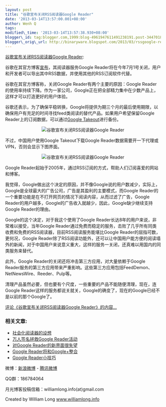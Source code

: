 ```yaml
--- 
layout: post 
title: "谷歌宣布关闭RSS阅读器Google Reader" 
date: '2013-03-14T13:57:00.001+08:00' 
author: Wenh Q
tags:
modified\_time: '2013-03-14T13:57:38.930+08:00' 
blogger\_id: tag:blogger.com,1999:blog-4961947611491238191.post-344701808822144249
blogger\_orig\_url: http://binaryware.blogspot.com/2013/03/rssgoogle-reader.html
---
```

[谷歌宣布关闭RSS阅读器Google
Reader](http://www.williamlong.info/archives/3405.html):

谷歌在其官方博客[宣布](http://googlereader.blogspot.com/2013/03/powering-down-google-reader.html)，其阅读器服务Google
Reader将在今年7月1号关闭，用户和开发者可以导出其中RSS数据，并使用其他的RSS订阅软件代替。

谷歌在其官方博客称，关闭Google Reader有两个主要的原因：Google
Reader的使用率持续下降。作为一家公司，Google正在把全部精力集中在少数产品上，这样才可以打造更好的用户体验。

谷歌还表示，为了确保平稳转换，Google将提供为期三个月的最后使用期限，以确保用户有充足的时间寻找feed类阅读的替代产品。如果用户希望保留Google
Reader上的订阅数据，可以通过[Google
Takeout](https://www.google.com/takeout/?pli=1)进行备份。


<div style="text-align: center;">

![谷歌宣布关闭RSS阅读器Google
Reader](http://download.williamlong.info/upload/3405_1.jpg)

</div>

不过，中国用户使用Google Takeout下载Google
Reader数据需要开一下代理或VPN，否则会显示下图界面。


<div style="text-align: center;">

![谷歌宣布关闭RSS阅读器Google
Reader](http://download.williamlong.info/upload/3405_2.jpg)

</div>

Google
Reader起始于2005年，通过RSS订阅的方式，帮助人们订阅喜爱的网站和博客。

我觉得，Google做出这个决定的原因，并不像Google说的用户数减少，实际上，Google是全球最大的广告公司，广告是其盈利的主要模式，而Google
Reader的一个重要功能是在不打开网页的情况下阅读内容，从而过滤了广告，Google
Reader的用户越多，Google的广告收入就越少，因此，Google缺少继续支持Google
Reader的理由。

Google的这个决定，对于我这个使用了Google
Reader长达8年的用户来说，非常难以接受，当年Google
Reader通过免费而稳定的服务，击败了几乎所有同类收费和免费的RSS阅读器，目前RSS阅读服务能堪比Google
Reader的屈指可数，更何况，Google
Reader除了RSS阅读功能外，还可以让中国用户能方便的阅读墙外的新闻，对于中国用户来说意义重大，这样的服务一关闭，还真难以用国内的同类服务来替代。

此外，Google Reader的关闭还将冲击第三方应用，对大量依赖于Google
Reader服务的第三方应用带来严重影响。这些第三方应用包括FeedDemon、NetNewsWire、Reeder、Pulp等。

清理产品虽然必要，但也要有个尺度，一些重要的产品不能随便清理，现在，连Google
Reader这样的服务都说关就关，Google的确变了，现在的Google已经不是以前的那个Google了。

[评论《谷歌宣布关闭RSS阅读器Google
Reader》的内容...](http://www.williamlong.info/archives/3405.html)


### 相关文章:

-   [社会化阅读器的设想](http://www.williamlong.info/archives/3038.html)
-   [万人签名拯救Google
    Reader活动](http://www.williamlong.info/archives/2872.html)
-   [对Google
    Reader的新界面很失望](http://www.williamlong.info/archives/2871.html)
-   [Google
    Reader将和Google+整合](http://www.williamlong.info/archives/2855.html)
-   [Google
    Reader小技巧](http://www.williamlong.info/archives/2323.html)



微博：[新浪微博](http://weibo.com/williamlong) -
[腾讯微博](http://t.qq.com/williamlong)

QQ群：186784064

月光博客投稿信箱：williamlong.info(at)gmail.com

Created by William Long www.williamlong.info
